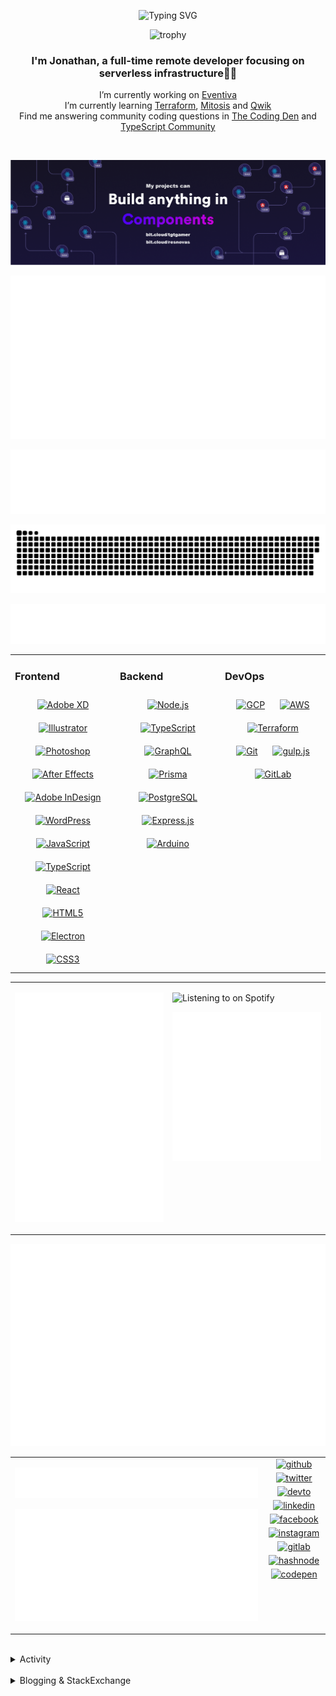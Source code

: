 <div align="center">

![Typing SVG](https://readme-typing-svg.demolab.com?font=Fira+Code&pause=1000&color=1AA9F7¢er=true&vCenter=true&width=275&lines=%3C+%F0%9F%91%8B+Hola%2C+World!+%3E;%3C+%F0%9F%91%8B+Hello%2C+World!+%3E;%3C+%F0%9F%91%8B+Bonjour%2C+World!+%3E;%3C+%F0%9F%91%8B+Welcome%2C+World+%3E)

</div>

<div align="center">

![trophy](https://github-profile-trophy.vercel.app/?username=tgtgamer&no-bg=true&no-frame=true&column=-1&margin-w=15)

</div>  
  
<div align="center">
  
###  I'm Jonathan, a full-time remote developer focusing on serverless infrastructure👨‍💻

I’m currently working on [Eventiva](https://github.com/eventiva/eventiva) </br>
I’m currently learning [Terraform](https://www.terraform.io/), [Mitosis](https://mitosis.builder.io/) and [Qwik](https://qwik.builder.io/) </br>
Find me answering community coding questions in [The Coding Den](https://discord.com/invite/code) and [TypeScript Community](https://discord.gg/typescript)

</div>
<br/>

<div align="center">

[![bit.cloud](./assets/Bit.cloud.png)](https://bit.cloud/tgtgamer)

</div>

<div align="center">

![Metrics](metrics/section-intro.svg)

</div>

<div align="center">

![Metrics](metrics/section-habbits.svg)

<picture>
  <source media="(prefers-color-scheme: dark)" srcset="games/github-snake-dark.svg" />
  <source media="(prefers-color-scheme: light)" srcset="games/github-snake.svg" />
  <img alt="github-snake" src="games/github-snake.svg" />
</picture>

![Metrics](metrics/section-languages.svg)

</div>

<table><tr><td valign="top" width="33%">

### Frontend

<div align="center">  
<a href="https://www.adobe.com/in/products/xd.html" target="_blank"><img style="margin: 10px" src="https://profilinator.rishav.dev/skills-assets/adobexd.png" alt="Adobe XD" height="50" /></a>  
<a href="https://www.adobe.com/in/products/illustrator.html" target="_blank"><img style="margin: 10px" src="https://profilinator.rishav.dev/skills-assets/adobe_illustrator-icon.svg" alt="Illustrator" height="50" /></a>  
<a href="https://www.adobe.com/in/products/photoshop.html" target="_blank"><img style="margin: 10px" src="https://profilinator.rishav.dev/skills-assets/photoshop-plain.svg" alt="Photoshop" height="50" /></a>  
<a href="https://www.adobe.com/in/products/aftereffects.html" target="_blank"><img style="margin: 10px" src="https://profilinator.rishav.dev/skills-assets/aftereffects.png" alt="After Effects" height="50" /></a>  
<a href="https://www.adobe.com/in/products/indesign.html" target="_blank"><img style="margin: 10px" src="https://profilinator.rishav.dev/skills-assets/adobeindesign.svg" alt="Adobe InDesign" height="50" /></a>  
<a href="https://wordpress.com/" target="_blank"><img style="margin: 10px" src="https://profilinator.rishav.dev/skills-assets/wordpress.png" alt="WordPress" height="50" /></a>  
<a href="https://www.javascript.com/" target="_blank"><img style="margin: 10px" src="https://profilinator.rishav.dev/skills-assets/javascript-original.svg" alt="JavaScript" height="50" /></a>  
<a href="https://www.typescriptlang.org/" target="_blank"><img style="margin: 10px" src="https://profilinator.rishav.dev/skills-assets/typescript-original.svg" alt="TypeScript" height="50" /></a>  
<a href="https://reactjs.org/" target="_blank"><img style="margin: 10px" src="https://profilinator.rishav.dev/skills-assets/react-original-wordmark.svg" alt="React" height="50" /></a>  
<a href="https://en.wikipedia.org/wiki/HTML5" target="_blank"><img style="margin: 10px" src="https://profilinator.rishav.dev/skills-assets/html5-original-wordmark.svg" alt="HTML5" height="50" /></a>  
<a href="https://www.electronjs.org/" target="_blank"><img style="margin: 10px" src="https://profilinator.rishav.dev/skills-assets/electron-original.svg" alt="Electron" height="50" /></a>  
<a href="https://www.w3schools.com/css/" target="_blank"><img style="margin: 10px" src="https://profilinator.rishav.dev/skills-assets/css3-original-wordmark.svg" alt="CSS3" height="50" /></a>  
</div>

</td><td valign="top" width="33%">

### Backend

<div align="center">  
<a href="https://nodejs.org/" target="_blank"><img style="margin: 10px" src="https://profilinator.rishav.dev/skills-assets/nodejs-original-wordmark.svg" alt="Node.js" height="50" /></a>  
<a href="https://www.typescriptlang.org/" target="_blank"><img style="margin: 10px" src="https://profilinator.rishav.dev/skills-assets/typescript-original.svg" alt="TypeScript" height="50" /></a>  
<a href="https://graphql.org/" target="_blank"><img style="margin: 10px" src="https://profilinator.rishav.dev/skills-assets/graphql.png" alt="GraphQL" height="50" /></a>  
<a href="https://www.prisma.io/" target="_blank"><img style="margin: 10px" src="https://profilinator.rishav.dev/skills-assets/prisma.png" alt="Prisma" height="50" /></a>  
<a href="https://www.postgresql.org/" target="_blank"><img style="margin: 10px" src="https://profilinator.rishav.dev/skills-assets/postgresql-original-wordmark.svg" alt="PostgreSQL" height="50" /></a>  
<a href="https://expressjs.com/" target="_blank"><img style="margin: 10px" src="https://profilinator.rishav.dev/skills-assets/express-original-wordmark.svg" alt="Express.js" height="50" /></a>  
<a href="https://www.arduino.cc/" target="_blank"><img style="margin: 10px" src="https://profilinator.rishav.dev/skills-assets/arduino.png" alt="Arduino" height="50" /></a>  
</div>

</td><td valign="top" width="33%">

### DevOps

<div align="center">  
<a href="https://cloud.google.com/" target="_blank"><img style="margin: 10px" src="https://profilinator.rishav.dev/skills-assets/google_cloud-icon.svg" alt="GCP" height="50" /></a>  
<a href="https://aws.amazon.com/" target="_blank"><img style="margin: 10px" src="https://profilinator.rishav.dev/skills-assets/amazonwebservices-original-wordmark.svg" alt="AWS" height="50" /></a>  
<a href="https://www.terraform.io/" target="_blank"><img style="margin: 10px" src="https://profilinator.rishav.dev/skills-assets/terraformio-icon.svg" alt="Terraform" height="50" /></a>  
<a href="https://github.com/" target="_blank"><img style="margin: 10px" src="https://profilinator.rishav.dev/skills-assets/git-scm-icon.svg" alt="Git" height="50" /></a>  
<a href="https://gulpjs.com/" target="_blank"><img style="margin: 10px" src="https://profilinator.rishav.dev/skills-assets/gulp-plain.svg" alt="gulp.js" height="50" /></a>  
<a href="https://about.gitlab.com/" target="_blank"><img style="margin: 10px" src="https://profilinator.rishav.dev/skills-assets/gitlab.svg" alt="GitLab" height="50" /></a>  
</div>

</td></tr></table>

<table style="border: none;"><tr style="border: none;"><td valign="top" width="50%" style="border: none;">

![Metrics](metrics/section-sponsors.svg)

</td><td valign="top" width="50%" style="border: none;">

![Listening to on Spotify](https://spotify-github-profile.vercel.app/api/view?uid=21xc6lko2t6sn466piiwtnhuq&cover_image=true&theme=novatorem&bar_color_cover=true)

![Metrics](metrics/section-leetcode.svg)

</td></tr></table>

![Metrics](metrics/section-achievements.svg)


<table style="border: none;"><tr style="border: none;"><td valign="top" width="80%" style="border: none;">

![Metrics](metrics/section-code.svg)

![Metrics](metrics/section-followup.svg)


</td><td valign="top" width="20%" style="border: none;">

<div align="center">

<a href="https://github.com/TGTGamer" target="_blank">
<img src=https://img.shields.io/badge/github-%2324292e.svg?&style=for-the-badge&logo=github&logoColor=white alt=github style="margin-bottom: 5px;" />
</a>

<a href="https://twitter.com/TGTGamer" target="_blank">
<img src=https://img.shields.io/badge/twitter-%2300acee.svg?&style=for-the-badge&logo=twitter&logoColor=white alt=twitter style="margin-bottom: 5px;" />
</a>

<a href="https://dev.to/TGTGamer" target="_blank">
<img src=https://img.shields.io/badge/dev.to-%2308090A.svg?&style=for-the-badge&logo=dev.to&logoColor=white alt=devto style="margin-bottom: 5px;" />
</a>

<a href="https://linkedin.com/in/tgtgamer" target="_blank">
<img src=https://img.shields.io/badge/linkedin-%231E77B5.svg?&style=for-the-badge&logo=linkedin&logoColor=white alt=linkedin style="margin-bottom: 5px;" />
</a>

<a href="https://www.facebook.com/jonathanstevens144" target="_blank">
<img src=https://img.shields.io/badge/facebook-%232E87FB.svg?&style=for-the-badge&logo=facebook&logoColor=white alt=facebook style="margin-bottom: 5px;" />
</a>

<a href="https://instagram.com/tgtgamer" target="_blank">
<img src=https://img.shields.io/badge/instagram-%23000000.svg?&style=for-the-badge&logo=instagram&logoColor=white alt=instagram style="margin-bottom: 5px;" />
</a>

<a href="https://gitlab.com/TGTGamer" target="_blank">
<img src=https://img.shields.io/badge/gitlab-330F63.svg?&style=for-the-badge&logo=gitlab&logoColor=white alt=gitlab style="margin-bottom: 5px;" />
</a>

<a href="https://hashnode.com/@TGTGamer" target="_blank">
<img src=https://img.shields.io/badge/hashnode-%232962FF.svg?&style=for-the-badge&logo=hashnode&logoColor=white alt=hashnode style="margin-bottom: 5px;" />
</a>

<a href="https://codepen.com/TGTGamer" target="_blank">
<img src=https://img.shields.io/badge/codepen-%23131417.svg?&style=for-the-badge&logo=codepen&logoColor=white alt=codepen style="margin-bottom: 5px;" />
</a>  
</div>

</td></tr></table>

<br/>

<details><summary> Activity </summary>
  
<table><tr><td valign="top" width="50%">

<!--START_SECTION:activity-->

1. ❌ Closed PR [#144](https://github.com/Eventiva/Eventiva/pull/144) in [Eventiva/Eventiva](https://github.com/Eventiva/Eventiva)
2. ❌ Closed PR [#7](https://github.com/Eventiva/.github/pull/7) in [Eventiva/.github](https://github.com/Eventiva/.github)
3. ❌ Closed PR [#8](https://github.com/Eventiva/.github/pull/8) in [Eventiva/.github](https://github.com/Eventiva/.github)
4. ❌ Closed PR [#6](https://github.com/Eventiva/.github/pull/6) in [Eventiva/.github](https://github.com/Eventiva/.github)
5. 🎉 Merged PR [#139](https://github.com/Eventiva/Eventiva/pull/139) in [Eventiva/Eventiva](https://github.com/Eventiva/Eventiva)
6. 🎉 Merged PR [#138](https://github.com/Eventiva/Eventiva/pull/138) in [Eventiva/Eventiva](https://github.com/Eventiva/Eventiva)
7. 💪 Opened PR [#138](https://github.com/Eventiva/Eventiva/pull/138) in [Eventiva/Eventiva](https://github.com/Eventiva/Eventiva)
8. ❌ Closed PR [#137](https://github.com/Eventiva/Eventiva/pull/137) in [Eventiva/Eventiva](https://github.com/Eventiva/Eventiva)
9. 💪 Opened PR [#137](https://github.com/Eventiva/Eventiva/pull/137) in [Eventiva/Eventiva](https://github.com/Eventiva/Eventiva)
10. ❌ Closed PR [#49](https://github.com/Eventiva/Eventiva/pull/49) in [Eventiva/Eventiva](https://github.com/Eventiva/Eventiva)
11. ❌ Closed PR [#90](https://github.com/Eventiva/Eventiva/pull/90) in [Eventiva/Eventiva](https://github.com/Eventiva/Eventiva)
12. ❌ Closed PR [#136](https://github.com/Eventiva/Eventiva/pull/136) in [Eventiva/Eventiva](https://github.com/Eventiva/Eventiva)
13. ❌ Closed PR [#4](https://github.com/Eventiva/vetting/pull/4) in [Eventiva/vetting](https://github.com/Eventiva/vetting)
14. ❌ Closed PR [#5](https://github.com/Eventiva/teamspeak_integration/pull/5) in [Eventiva/teamspeak_integration](https://github.com/Eventiva/teamspeak_integration)
15. ❌ Closed PR [#4](https://github.com/Eventiva/teamspeak_integration/pull/4) in [Eventiva/teamspeak_integration](https://github.com/Eventiva/teamspeak_integration)
16. ❌ Closed PR [#5](https://github.com/Eventiva/segment_connect/pull/5) in [Eventiva/segment_connect](https://github.com/Eventiva/segment_connect)
17. ❌ Closed PR [#4](https://github.com/Eventiva/segment_connect/pull/4) in [Eventiva/segment_connect](https://github.com/Eventiva/segment_connect)
18. ❌ Closed PR [#3](https://github.com/Eventiva/vetting/pull/3) in [Eventiva/vetting](https://github.com/Eventiva/vetting)
19. ❌ Closed PR [#3](https://github.com/Eventiva/segment_connect/pull/3) in [Eventiva/segment_connect](https://github.com/Eventiva/segment_connect)
20. ❌ Closed PR [#6](https://github.com/Eventiva/grand_theft_auto/pull/6) in [Eventiva/grand_theft_auto](https://github.com/Eventiva/grand_theft_auto)
21. ❌ Closed PR [#4](https://github.com/Eventiva/grand_theft_auto/pull/4) in [Eventiva/grand_theft_auto](https://github.com/Eventiva/grand_theft_auto)
22. ❌ Closed PR [#7](https://github.com/Eventiva/grand_theft_auto/pull/7) in [Eventiva/grand_theft_auto](https://github.com/Eventiva/grand_theft_auto)
23. ❌ Closed PR [#3](https://github.com/Eventiva/grand_theft_auto/pull/3) in [Eventiva/grand_theft_auto](https://github.com/Eventiva/grand_theft_auto)
24. ❌ Closed PR [#9](https://github.com/Eventiva/grand_theft_auto/pull/9) in [Eventiva/grand_theft_auto](https://github.com/Eventiva/grand_theft_auto)
25. ❌ Closed PR [#11](https://github.com/Eventiva/grand_theft_auto/pull/11) in [Eventiva/grand_theft_auto](https://github.com/Eventiva/grand_theft_auto)
26. ❌ Closed PR [#19](https://github.com/Eventiva/discord_integration/pull/19) in [Eventiva/discord_integration](https://github.com/Eventiva/discord_integration)
27. ❌ Closed PR [#5](https://github.com/Eventiva/custody/pull/5) in [Eventiva/custody](https://github.com/Eventiva/custody)
28. ❌ Closed PR [#16](https://github.com/Eventiva/Control-Centre/pull/16) in [Eventiva/Control-Centre](https://github.com/Eventiva/Control-Centre)
29. ❌ Closed PR [#2](https://github.com/Eventiva/vetting/pull/2) in [Eventiva/vetting](https://github.com/Eventiva/vetting)
30. ❌ Closed PR [#2](https://github.com/Eventiva/Teamspeak-Integration/pull/2) in [Eventiva/Teamspeak-Integration](https://github.com/Eventiva/Teamspeak-Integration)
31. ❌ Closed PR [#5](https://github.com/Eventiva/justice/pull/5) in [Eventiva/justice](https://github.com/Eventiva/justice)
32. ❌ Closed PR [#5](https://github.com/Eventiva/incident_management/pull/5) in [Eventiva/incident_management](https://github.com/Eventiva/incident_management)
33. ❌ Closed PR [#8](https://github.com/Eventiva/gaming/pull/8) in [Eventiva/gaming](https://github.com/Eventiva/gaming)
34. ❌ Closed PR [#6](https://github.com/Eventiva/fleet_management/pull/6) in [Eventiva/fleet_management](https://github.com/Eventiva/fleet_management)
<!--END_SECTION:activity-->

</td></tr></table></details>

<br/>

<details>
 <summary> Blogging & StackExchange </summary>
  
<!-- BLOG-POST-LIST:START -->
- [PDF-Lib - React Native - Embed Images - image.scaleToFit Error Thrown](https://stackoverflow.com/questions/75745732/pdf-lib-react-native-embed-images-image-scaletofit-error-thrown)
- [Tensorflow React - Error: modelWeightsID must be a number or number array when import](https://stackoverflow.com/questions/74309939/tensorflow-react-error-modelweightsid-must-be-a-number-or-number-array-when-i)
- [Answer by Jonathan Stevens for Fetch status on audio stream - HTTP Response](https://stackoverflow.com/questions/67752301/fetch-status-on-audio-stream-http-response/67757137#67757137)
- [Fetch status on audio stream - HTTP Response](https://stackoverflow.com/questions/67752301/fetch-status-on-audio-stream-http-response)
- [Github Actions detect author_association](https://stackoverflow.com/questions/63188674/github-actions-detect-author-association)
- [Answer by Jonathan Stevens for React styling - Overflow issues - Expo &amp; Electron single workflow](https://stackoverflow.com/questions/59939824/react-styling-overflow-issues-expo-electron-single-workflow/59941715#59941715)
- [React styling - Overflow issues - Expo &amp; Electron single workflow](https://stackoverflow.com/questions/59939824/react-styling-overflow-issues-expo-electron-single-workflow)
- [React WebkitAppRegion Warnings](https://stackoverflow.com/questions/59870837/react-webkitappregion-warnings)
- [Dialogflow &amp; Express -- Fulfilment](https://stackoverflow.com/questions/57964582/dialogflow-express-fulfilment)
- [Answer by Jonathan Stevens for SVG Changing specific colour - CSS &amp; JS](https://stackoverflow.com/questions/51461082/svg-changing-specific-colour-css-js/51467484#51467484)
- [SVG Changing specific colour - CSS &amp; JS](https://stackoverflow.com/questions/51461082/svg-changing-specific-colour-css-js)
- [Complex Wireframe to solid for use in Autodesk 2018](https://stackoverflow.com/questions/47948929/complex-wireframe-to-solid-for-use-in-autodesk-2018)
- [Cookie based Redirection using Javascript](https://stackoverflow.com/questions/47686107/cookie-based-redirection-using-javascript)
- [How to make the bot know if its messaged someone before? C# based SteamBot](https://stackoverflow.com/questions/44035406/how-to-make-the-bot-know-if-its-messaged-someone-before-c-sharp-based-steambot)
- [How to convert fs:path to variable](https://stackoverflow.com/questions/43879791/how-to-convert-fspath-to-variable)
<!-- BLOG-POST-LIST:END -->
  
</details>
<br />
